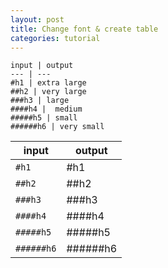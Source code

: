 ```yaml
---
layout: post
title: Change font & create table
categories: tutorial
---
```


```
input | output
--- | ---
#h1 | extra large
##h2 | very large
###h3 | large
####h4 |  medium
#####h5 | small
######h6 | very small
```

input | output
--- | ---
`#h1` | #h1
`##h2` | ##h2
`###h3` | ###h3
`####h4` | ####h4
`#####h5` | #####h5
`######h6` | ######h6
